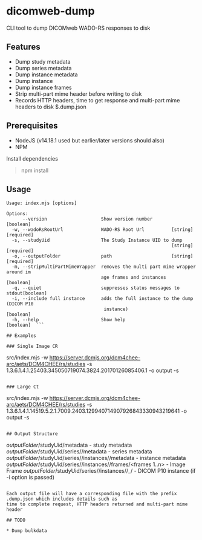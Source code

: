 # dicomweb-dump
CLI tool to dump DICOMweb WADO-RS responses to disk

## Features
* Dump study metadata
* Dump series metadata
* Dump instance metadata
* Dump instance
* Dump instance frames
* Strip multi-part mime header before writing to disk
* Records HTTP headers, time to get response and multi-part mime headers to disk $.dump.json

## Prerequisites

* NodeJS (v14.18.1 used but earlier/later versions should also)
* NPM

Install dependencies
> npm install

## Usage

```
Usage: index.mjs [options]

Options:
      --version                    Show version number                 [boolean]
  -w, --wadoRsRootUrl              WADO-RS Root Url          [string] [required]
  -s, --studyUid                   The Study Instance UID to dump
                                                             [string] [required]
  -o, --outputFolder               path                      [string] [required]
  -m, --stripMultiPartMimeWrapper  removes the multi part mime wrapper around im
                                   age frames and instances            [boolean]
  -q, --quiet                      suppresses status messages to stdout[boolean]
  -i, --include full instance      adds the full instance to the dump (DICOM P10
                                    instance)                          [boolean]
  -h, --help                       Show help                           [boolean]  ```

## Examples

### Single Image CR
```
src/index.mjs -w https://server.dcmjs.org/dcm4chee-arc/aets/DCM4CHEE/rs/studies -s 1.3.6.1.4.1.25403.345050719074.3824.20170126085406.1 -o output -s
```

### Large Ct
```
src/index.mjs -w https://server.dcmjs.org/dcm4chee-arc/aets/DCM4CHEE/rs/studies -s 1.3.6.1.4.1.14519.5.2.1.7009.2403.129940714907926843330943219641 -o output -s
```

## Output Structure

```
$outputFolder/$studyUid/metadata - study metadata
$outputFolder/$studyUid/series/<seriesuid>/metadata - series metadata
$outputFolder/$studyUid/series/<seriesuid>/instances/<sopinstanceuid>/metadata - instance metadata
$outputFolder/$studyUid/series/<seriesuid>/instances/<sopinstanceuid>/frames/<frames 1..n> - Image Frame
$outputFolder/$studyUid/series/<seriesuid>/instances/<sopinstanceuid>/_/<sopinstanceuid> - DICOM P10 instance (if -i option is passed)
```

Each output file will have a corresponding file with the prefix .dump.json which includes details such as
time to complete request, HTTP headers returned and multi-part mime header

## TODO

* Dump bulkdata
